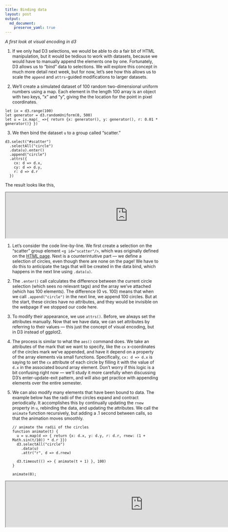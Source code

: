 ```yaml
---
title: Binding data
layout: post
output:
  md_document:
    preserve_yaml: true
---
```


*A first look at visual encoding in d3*

1.  If we only had D3 selections, we would be able to do a fair bit of HTML
manipulation, but it would be tedious to work with datasets, because we would
have to manually append the elements one by one. Fortunately, D3 allows us to
“bind” data to selections. We will explore this concept in much more detail next
week, but for now, let’s see how this allows us to scale the `append` and
`attrs`-guided modifications to larger datasets.

1. We’ll create a simulated dataset of 100 random two-dimensional uniform
numbers using a map. Each element in the length 100 array is an object with two
keys, “x” and “y”, giving the the location for the point in pixel coordinates.
  ```
let ix = d3.range(100)
let generator = d3.randomUniform(0, 500)
let u = ix.map(_ =>{ return {x: generator(), y: generator(), r: 0.01 * generator()} })
  ```

3. We then bind the dataset `u` to a group called “scatter.”
  ```
d3.select("#scatter")
    .selectAll("circle")
    .data(u).enter()
    .append("circle")	  
    .attrs({
      cx: d => d.x,
      cy: d => d.y,
      r: d => d.r
    })
  ```
  The result looks like this,
<iframe src="https://krisrs1128.github.io/stat679_code/examples/week4/week4-4/scatter.html" width=800></iframe>

1.  Let’s consider the code line-by-line. We first create a selection on the
“scatter” group element `<g id="scatter"/>`, which was originally defined on the
[HTML
page](https://github.com/krisrs1128/stat679_code/blob/main/examples/week4/week4-4/scatter.html).
Next is a counterintuitive part — we define a selection of circles, even though
there are none on the page! We have to do this to anticipate the tags that will
be created in the data bind, which happens in the next line using `.data(u)`.

1. The `.enter()` call calculates the difference between the current circle
selection (which sees no relevant tags) and the array we’ve attached (which has
100 elements). The difference (0 vs. 100) means that when we call
`.append("circle")` in the next line, we append 100 circles.  But at the start,
these circles have no attributes, and they would be invisible on the webpage if
we stopped our code here.

1. To modify their appearance, we use `attrs()`. Before, we always set the
attributes manually. Now that we have data, we can set attributes by referring
to their values — this just the concept of visual encoding, but in D3 instead of
ggplot2.

1. The process is similar to what the `aes()` command does. We take an
attributes of the mark that we want to specify, like the `cx` x-coordinates of
the circles mark we’ve appended, and have it depend on a property of the array
elements via small functions. Specifically, `cx: d => d.x` is saying to set the
`cx` attribute of each circle by filling it with the value of `d.x` in the
associated bound array element. Don’t worry if this logic is a bit confusing
right now — we’ll study it more carefully when discussing D3’s enter-update-exit
pattern, and will also get practice with appending elements over the entire
semester.

1. We can also modify many elements that have been bound to data. The example
below has the radii of the circles expand and contract periodically. It
accomplishes this by continually updating the `rnew` property in `u`, rebinding
the data, and updating the attributes. We call the `animate` function
recursively, but adding a .1 second between calls, so that the animation moves
smoothly.
    ```
    // animate the radii of the circles
    function animate(t) {
      u = u.map(d => { return {x: d.x, y: d.y, r: d.r, rnew: (1 + Math.sin(t/10)) * d.r }})
      d3.selectAll("circle")
    	.data(u)
    	.attr("r", d => d.rnew)

      d3.timeout(() => { animate(t + 1) }, 100)
    }

    animate(0);
    ```

<iframe src="https://krisrs1128.github.io/stat679_code/examples/week4/week4-4/scatter-animate.html" width=900></iframe>

